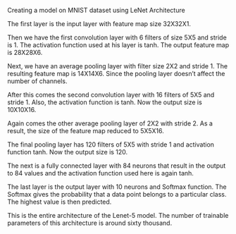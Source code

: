 Creating a model on MNIST dataset using LeNet Architecture

The first layer is the input layer with feature map size 32X32X1.

Then we have the first convolution layer with 6 filters of size 5X5 and stride is 1. The activation function used at his layer is tanh. The output feature map is  28X28X6.

Next, we have an average pooling layer with filter size 2X2 and stride 1. The resulting feature map is 14X14X6. Since the pooling layer doesn’t affect the number of channels.

After this comes the second convolution layer with 16 filters of 5X5 and stride 1. Also, the activation function is tanh. Now the output size is 10X10X16.

Again comes the other average pooling layer of 2X2 with stride 2. As a result, the size of the feature map reduced to 5X5X16.

The final pooling layer has 120 filters of 5X5  with stride 1 and activation function tanh. Now the output size is 120.

The next is a fully connected layer with 84 neurons that result in the output to 84 values and the activation function used here is again tanh.

The last layer is the output layer with 10 neurons and  Softmax function. The Softmax gives the probability that a data point belongs to a particular class. The highest value is then predicted.

This is the entire architecture of the Lenet-5 model. The number of trainable parameters of this architecture is around sixty thousand.
